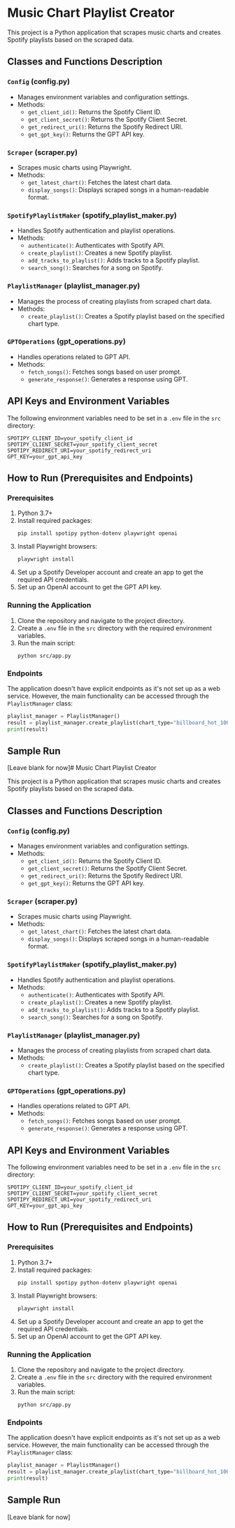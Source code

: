 # Music Chart Playlist Creator

This project is a Python application that scrapes music charts and creates Spotify playlists based on the scraped data.

## Classes and Functions Description

### `Config` (config.py)
- Manages environment variables and configuration settings.
- Methods:
  - `get_client_id()`: Returns the Spotify Client ID.
  - `get_client_secret()`: Returns the Spotify Client Secret.
  - `get_redirect_uri()`: Returns the Spotify Redirect URI.
  - `get_gpt_key()`: Returns the GPT API key.

### `Scraper` (scraper.py)
- Scrapes music charts using Playwright.
- Methods:
  - `get_latest_chart()`: Fetches the latest chart data.
  - `display_songs()`: Displays scraped songs in a human-readable format.

### `SpotifyPlaylistMaker` (spotify_playlist_maker.py)
- Handles Spotify authentication and playlist operations.
- Methods:
  - `authenticate()`: Authenticates with Spotify API.
  - `create_playlist()`: Creates a new Spotify playlist.
  - `add_tracks_to_playlist()`: Adds tracks to a Spotify playlist.
  - `search_song()`: Searches for a song on Spotify.

### `PlaylistManager` (playlist_manager.py)
- Manages the process of creating playlists from scraped chart data.
- Methods:
  - `create_playlist()`: Creates a Spotify playlist based on the specified chart type.

### `GPTOperations` (gpt_operations.py)
- Handles operations related to GPT API.
- Methods:
  - `fetch_songs()`: Fetches songs based on user prompt.
  - `generate_response()`: Generates a response using GPT.

## API Keys and Environment Variables

The following environment variables need to be set in a `.env` file in the `src` directory:

```
SPOTIPY_CLIENT_ID=your_spotify_client_id
SPOTIPY_CLIENT_SECRET=your_spotify_client_secret
SPOTIPY_REDIRECT_URI=your_spotify_redirect_uri
GPT_KEY=your_gpt_api_key
```

## How to Run (Prerequisites and Endpoints)

### Prerequisites
1. Python 3.7+
2. Install required packages:
   ```
   pip install spotipy python-dotenv playwright openai
   ```
3. Install Playwright browsers:
   ```
   playwright install
   ```
4. Set up a Spotify Developer account and create an app to get the required API credentials.
5. Set up an OpenAI account to get the GPT API key.

### Running the Application

1. Clone the repository and navigate to the project directory.
2. Create a `.env` file in the `src` directory with the required environment variables.
3. Run the main script:
   ```
   python src/app.py
   ```

### Endpoints

The application doesn't have explicit endpoints as it's not set up as a web service. However, the main functionality can be accessed through the `PlaylistManager` class:

```python
playlist_manager = PlaylistManager()
result = playlist_manager.create_playlist(chart_type="billboard_hot_100")
print(result)
```

## Sample Run

[Leave blank for now]# Music Chart Playlist Creator

This project is a Python application that scrapes music charts and creates Spotify playlists based on the scraped data.

## Classes and Functions Description

### `Config` (config.py)
- Manages environment variables and configuration settings.
- Methods:
  - `get_client_id()`: Returns the Spotify Client ID.
  - `get_client_secret()`: Returns the Spotify Client Secret.
  - `get_redirect_uri()`: Returns the Spotify Redirect URI.
  - `get_gpt_key()`: Returns the GPT API key.

### `Scraper` (scraper.py)
- Scrapes music charts using Playwright.
- Methods:
  - `get_latest_chart()`: Fetches the latest chart data.
  - `display_songs()`: Displays scraped songs in a human-readable format.

### `SpotifyPlaylistMaker` (spotify_playlist_maker.py)
- Handles Spotify authentication and playlist operations.
- Methods:
  - `authenticate()`: Authenticates with Spotify API.
  - `create_playlist()`: Creates a new Spotify playlist.
  - `add_tracks_to_playlist()`: Adds tracks to a Spotify playlist.
  - `search_song()`: Searches for a song on Spotify.

### `PlaylistManager` (playlist_manager.py)
- Manages the process of creating playlists from scraped chart data.
- Methods:
  - `create_playlist()`: Creates a Spotify playlist based on the specified chart type.

### `GPTOperations` (gpt_operations.py)
- Handles operations related to GPT API.
- Methods:
  - `fetch_songs()`: Fetches songs based on user prompt.
  - `generate_response()`: Generates a response using GPT.

## API Keys and Environment Variables

The following environment variables need to be set in a `.env` file in the `src` directory:

```
SPOTIPY_CLIENT_ID=your_spotify_client_id
SPOTIPY_CLIENT_SECRET=your_spotify_client_secret
SPOTIPY_REDIRECT_URI=your_spotify_redirect_uri
GPT_KEY=your_gpt_api_key
```

## How to Run (Prerequisites and Endpoints)

### Prerequisites
1. Python 3.7+
2. Install required packages:
   ```
   pip install spotipy python-dotenv playwright openai
   ```
3. Install Playwright browsers:
   ```
   playwright install
   ```
4. Set up a Spotify Developer account and create an app to get the required API credentials.
5. Set up an OpenAI account to get the GPT API key.

### Running the Application

1. Clone the repository and navigate to the project directory.
2. Create a `.env` file in the `src` directory with the required environment variables.
3. Run the main script:
   ```
   python src/app.py
   ```

### Endpoints

The application doesn't have explicit endpoints as it's not set up as a web service. However, the main functionality can be accessed through the `PlaylistManager` class:

```python
playlist_manager = PlaylistManager()
result = playlist_manager.create_playlist(chart_type="billboard_hot_100")
print(result)
```

## Sample Run

[Leave blank for now]